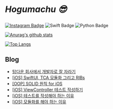 # _<p>Hogumachu 😎_<p>


[![Instagram Badge](https://img.shields.io/badge/Instagram-E4405F?style=flat-square&logo=instagram&logoColor=white&link=)](https://www.instagram.com/hogumachu/)
![Swift Badge](https://img.shields.io/badge/Swift-FA7348?style=flat-square&logo=swift&logoColor=white&link=) ![Python Badge](https://img.shields.io/badge/Python-3776ab?style=flat-square&logo=python&logoColor=white&link=)

[![Anurag's github stats](https://github-readme-stats.vercel.app/api?username=hogumachu)](https://github.com/hogumachu)

[![Top Langs](https://github-readme-stats.vercel.app/api/top-langs/?username=hogumachu&layout=compact)](https://github.com/hogumachu)
## Blog
* [탑다운 회사에서 개발자로 잘 자라기](https://hogumachu.tistory.com/41)
* [[iOS] SwiftUI, TCA 모듈화 그리고 RIBs](https://hogumachu.tistory.com/40)
* [[OOP] SOLID 원칙 for iOS](https://hogumachu.tistory.com/38)
* [[iOS] ViewController 테스트 작성하기](https://hogumachu.tistory.com/37)
* [[iOS] 테스트를 작성해야 하는 이유](https://hogumachu.tistory.com/36)
* [[iOS] 모듈화를 해야 하는 이유](https://hogumachu.tistory.com/35)